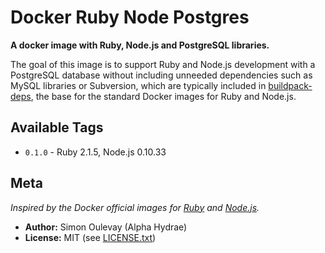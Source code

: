 # Docker Ruby Node Postgres

**A docker image with Ruby, Node.js and PostgreSQL libraries.**

The goal of this image is to support Ruby and Node.js development with a PostgreSQL database without including unneeded dependencies such as MySQL libraries or Subversion, which are typically included in [buildpack-deps](https://github.com/docker-library/buildpack-deps), the base for the standard Docker images for Ruby and Node.js.

## Available Tags

* `0.1.0` - Ruby 2.1.5, Node.js 0.10.33

## Meta

*Inspired by the Docker official images for [Ruby](https://github.com/docker-library/ruby) and [Node.js](https://github.com/docker-library/node).*

* **Author:** Simon Oulevay (Alpha Hydrae)
* **License:** MIT (see [LICENSE.txt](https://raw.github.com/AlphaHydrae/docker-ruby-node-pg/master/LICENSE.txt))
